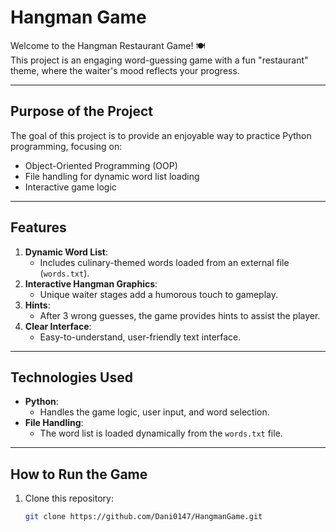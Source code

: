 # Hangman Game

Welcome to the Hangman Restaurant Game! 🍽️  
This project is an engaging word-guessing game with a fun "restaurant" theme, where the waiter's mood reflects your progress.

---

## Purpose of the Project
The goal of this project is to provide an enjoyable way to practice Python programming, focusing on:
- Object-Oriented Programming (OOP)
- File handling for dynamic word list loading
- Interactive game logic

---

## Features
1. **Dynamic Word List**:
   - Includes culinary-themed words loaded from an external file (`words.txt`).
2. **Interactive Hangman Graphics**:
   - Unique waiter stages add a humorous touch to gameplay.
3. **Hints**:
   - After 3 wrong guesses, the game provides hints to assist the player.
4. **Clear Interface**:
   - Easy-to-understand, user-friendly text interface.

---

## Technologies Used
- **Python**:
  - Handles the game logic, user input, and word selection.
- **File Handling**:
  - The word list is loaded dynamically from the `words.txt` file.

---

## How to Run the Game
1. Clone this repository:
   ```bash
   git clone https://github.com/Dani0147/HangmanGame.git
